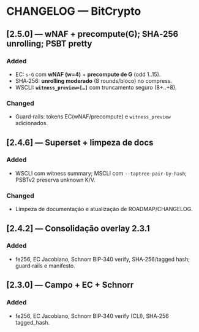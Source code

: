 # CHANGELOG — BitCrypto

## [2.5.0] — wNAF + precompute(G); SHA‑256 unrolling; PSBT pretty
### Added
- EC: `s·G` com **wNAF (w=4)** + **precompute de G** (odd 1..15).
- SHA‑256: **unrolling moderado** (8 rounds/bloco) no compress.
- WSCLI: **`witness_preview=[…]`** com truncamento seguro (8+..+8).
### Changed
- Guard‑rails: tokens EC(wNAF/precompute) e `witness_preview` adicionados.

## [2.4.6] — Superset + limpeza de docs
### Added
- WSCLI com witness summary; MSCLI com `--taptree-pair-by-hash`; PSBTv2 preserva unknown K/V.
### Changed
- Limpeza de documentação e atualização de ROADMAP/CHANGELOG.
## [2.4.2] — Consolidação overlay 2.3.1
### Added
- fe256, EC Jacobiano, Schnorr BIP‑340 verify, SHA‑256/tagged hash; guard‑rails e manifesto.
## [2.3.0] — Campo + EC + Schnorr
### Added
- fe256, EC Jacobiano, Schnorr BIP‑340 verify (CLI), SHA‑256 tagged_hash.
